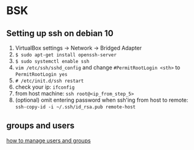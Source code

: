 # BSK

## Setting up ssh on debian 10
1. VirtualBox settings -> Network -> Bridged Adapter
2. `$ sudo apt-get install openssh-server`
3. `$ sudo systemctl enable ssh`
3. `vim /etc/ssh/sshd_config` and change `#PermitRootLogin <sth>` to `PermitRootLogin yes`
4. `# /etc/init.d/ssh restart`
5. check your ip: `ifconfig`
6. from host machine: `ssh root@<ip_from_step_5>`
7. (optional) omit entering password when ssh'ing from host to remote: `ssh-copy-id -i ~/.ssh/id_rsa.pub remote-host`

## groups and users
[how to manage users and groups](https://www.linux.com/topic/desktop/how-manage-users-groups-linux/)
